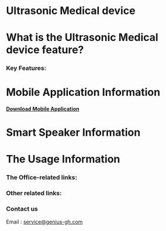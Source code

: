 # Ultrasonic Medical device

# What is the Ultrasonic Medical device feature?

### Key Features:

# Mobile Application Information

#### [Download Mobile Application](https://github.com/ezoxygenTeam/Ultrasonic-Medical-Device/raw/master/MedicalDevice.apk)

# Smart Speaker Information

# The Usage Information

### The Office-related links:

### Other related links:

### Contact us
Email : <service@genius-gh.com>



